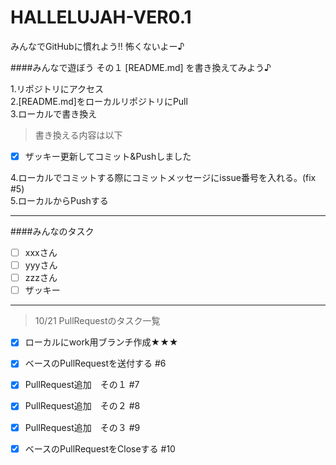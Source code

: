 HALLELUJAH-VER0.1
=================

みんなでGitHubに慣れよう!! 怖くないよー♪  

####みんなで遊ぼう その１ [README.md] を書き換えてみよう♪  

1.リポジトリにアクセス  
2.[README.md]をローカルリポジトリにPull  
3.ローカルで書き換え  

>書き換える内容は以下  

- [x] ザッキー更新してコミット&Pushしました  

4.ローカルでコミットする際にコミットメッセージにissue番号を入れる。(fix #5)  
5.ローカルからPushする  

***

####みんなのタスク  
- [ ] xxxさん  
- [ ] yyyさん  
- [ ] zzzさん  
- [ ] ザッキー  

***

>10/21 PullRequestのタスク一覧  

- [x] ローカルにwork用ブランチ作成★★★  
- [x] ベースのPullRequestを送付する  #6  
- [x] PullRequest追加　その１ #7  
- [x] PullRequest追加　その２ #8  
- [x] PullRequest追加　その３ #9 
- [x] ベースのPullRequestをCloseする #10

